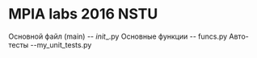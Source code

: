 # MPIA labs 2016 NSTU
Основной файл (main) -- _init__.py 
Основные функции -- funcs.py
Авто-тесты --my_unit_tests.py
